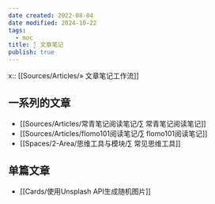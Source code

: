 ```yaml
---
date created: 2022-08-04
date modified: 2024-10-22
tags:
  - moc
title: ∑ 文章笔记
publish: true
---
```


x:: [[Sources/Articles/» 文章笔记工作流]]

## 一系列的文章

- [[Sources/Articles/常青笔记阅读笔记/∑ 常青笔记阅读笔记]]
- [[Sources/Articles/flomo101阅读笔记/∑ flomo101阅读笔记]]
- [[Spaces/2-Area/思维工具与模块/∑ 常见思维工具]]

## 单篇文章

- [[Cards/使用Unsplash API生成随机图片]]